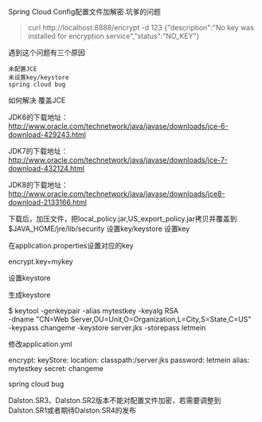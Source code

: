 Spring Cloud Config配置文件加解密
坑爹的问题

> curl http://localhost:8888/encrypt -d 123
 {"description":"No key was installed for encryption service","status":"NO_KEY"}
 
 遇到这个问题有三个原因

    未配置JCE
    未设置key/keystore
    spring cloud bug
 如何解决
覆盖JCE

JDK6的下载地址：
http://www.oracle.com/technetwork/java/javase/downloads/jce-6-download-429243.html

JDK7的下载地址：
http://www.oracle.com/technetwork/java/javase/downloads/jce-7-download-432124.html

JDK8的下载地址：
http://www.oracle.com/technetwork/java/javase/downloads/jce8-download-2133166.html

下载后，加压文件，把local_policy.jar,US_export_policy.jar拷贝并覆盖到$JAVA_HOME/jre/lib/security
设置key/keystore
设置key

在application.properties设置对应的key

encrypt.key=mykey



设置keystore

生成keystore

$ keytool -genkeypair -alias mytestkey -keyalg RSA \
  -dname "CN=Web Server,OU=Unit,O=Organization,L=City,S=State,C=US" \
  -keypass changeme -keystore server.jks -storepass letmein



修改application.yml

encrypt:
  keyStore:
    location: classpath:/server.jks
    password: letmein
    alias: mytestkey
    secret: changeme



spring cloud bug

Dalston.SR3、Dalston.SR2版本不能对配置文件加密，若需要调整到Dalston.SR1或者期待Dalston.SR4的发布